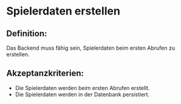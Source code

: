 # Spielerdaten erstellen

## Definition:
Das Backend muss fähig sein, Spielerdaten beim ersten Abrufen zu erstellen.

## Akzeptanzkriterien:
- Die Spielerdaten werden beim ersten Abrufen erstellt.
- Die Spielerdaten werden in der Datenbank persistiert.